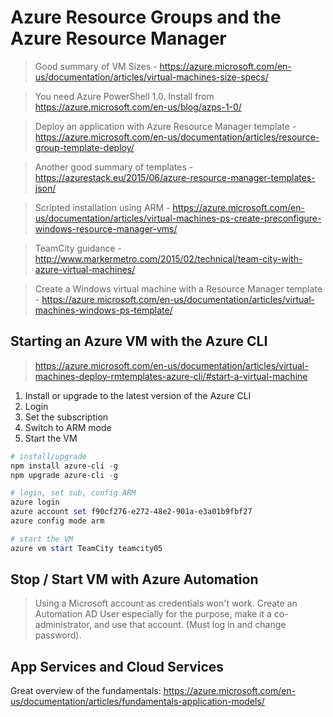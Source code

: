 # Azure Resource Groups and the Azure Resource Manager

> Good summary of VM Sizes - https://azure.microsoft.com/en-us/documentation/articles/virtual-machines-size-specs/

> You need Azure PowerShell 1.0. Install from https://azure.microsoft.com/en-us/blog/azps-1-0/

> Deploy an application with Azure Resource Manager template - https://azure.microsoft.com/en-us/documentation/articles/resource-group-template-deploy/

> Another good summary of templates - https://azurestack.eu/2015/06/azure-resource-manager-templates-json/

> Scripted installation using ARM - https://azure.microsoft.com/en-us/documentation/articles/virtual-machines-ps-create-preconfigure-windows-resource-manager-vms/

> TeamCity guidance - http://www.markermetro.com/2015/02/technical/team-city-with-azure-virtual-machines/

> Create a Windows virtual machine with a Resource Manager template - https://azure.microsoft.com/en-us/documentation/articles/virtual-machines-windows-ps-template/


## Starting an Azure VM with the Azure CLI
> https://azure.microsoft.com/en-us/documentation/articles/virtual-machines-deploy-rmtemplates-azure-cli/#start-a-virtual-machine

1. Install or upgrade to the latest version of the Azure CLI
1. Login
1. Set the subscription
1. Switch to ARM mode
1. Start the VM

```powershell
# install/upgrade
npm install azure-cli -g
npm upgrade azure-cli -g

# login, set sub, config ARM
azure login
azure account set f90cf276-e272-48e2-901a-e3a01b9fbf27
azure config mode arm

# start the VM
azure vm start TeamCity teamcity05

```

## Stop / Start VM with Azure Automation
> Using a Microsoft account as credentials won't work. Create an Automation AD User especially for the purpose, 
> make it a co-administrator, and use that account. (Must log in and change password).


## App Services and Cloud Services
Great overview of the fundamentals: https://azure.microsoft.com/en-us/documentation/articles/fundamentals-application-models/

